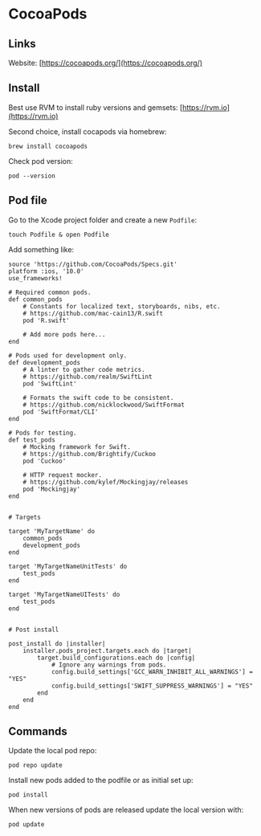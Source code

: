 CocoaPods
===


## Links

Website: [https://cocoapods.org/](https://cocoapods.org/)

## Install

Best use RVM to install ruby versions and gemsets: [https://rvm.io](https://rvm.io)

Second choice, install cocapods via homebrew:

	brew install cocoapods

Check pod version:

	pod --version

## Pod file

Go to the Xcode project folder and create a new `Podfile`:

	touch Podfile & open Podfile

Add something like:

```
source 'https://github.com/CocoaPods/Specs.git'
platform :ios, '10.0'
use_frameworks!

# Required common pods.
def common_pods
	# Constants for localized text, storyboards, nibs, etc.
	# https://github.com/mac-cain13/R.swift
	pod 'R.swift'
	
	# Add more pods here...
end

# Pods used for development only.
def development_pods
	# A linter to gather code metrics.
	# https://github.com/realm/SwiftLint
	pod 'SwiftLint'

	# Formats the swift code to be consistent.
	# https://github.com/nicklockwood/SwiftFormat
	pod 'SwiftFormat/CLI'
end

# Pods for testing.
def test_pods
	# Mocking framework for Swift.
	# https://github.com/Brightify/Cuckoo
	pod 'Cuckoo'

	# HTTP request mocker.
	# https://github.com/kylef/Mockingjay/releases
	pod 'Mockingjay'
end


# Targets

target 'MyTargetName' do
	common_pods
	development_pods
end

target 'MyTargetNameUnitTests' do
	test_pods
end

target 'MyTargetNameUITests' do
	test_pods
end


# Post install

post_install do |installer|
	installer.pods_project.targets.each do |target|
		target.build_configurations.each do |config|
			# Ignore any warnings from pods.
			config.build_settings['GCC_WARN_INHIBIT_ALL_WARNINGS'] = "YES"
			config.build_settings['SWIFT_SUPPRESS_WARNINGS'] = "YES"
		end
	end
end
```

## Commands

Update the local pod repo:

	pod repo update
	
Install new pods added to the podfile or as initial set up:

	pod install

When new versions of pods are released update the local version with:

	pod update	

